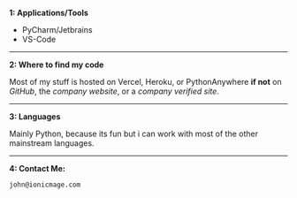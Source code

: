 **1: Applications/Tools**

- PyCharm/Jetbrains
- VS-Code

----

**2: Where to find my code**

Most of my stuff is hosted on Vercel, Heroku, or PythonAnywhere **if not** on *GitHub*, the *company website*, or a *company verified site*.

----

**3: Languages**

Mainly Python, because its fun but i can work with most of the other mainstream languages.

----

**4: Contact Me:**

```john@ionicmage.com```
